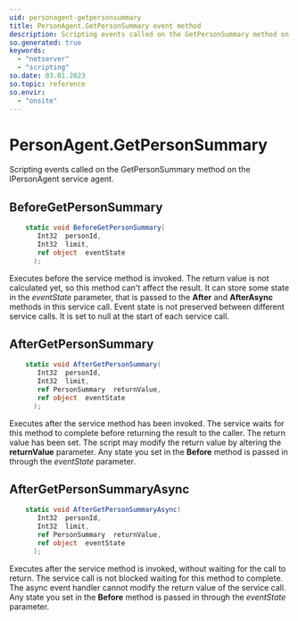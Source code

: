 ```yaml
---
uid: personagent-getpersonsummary
title: PersonAgent.GetPersonSummary event method
description: Scripting events called on the GetPersonSummary method on the PersonAgent service agent.
so.generated: true
keywords:
  - "netserver"
  - "scripting"
so.date: 03.01.2023
so.topic: reference
so.envir:
  - "onsite"
---
```

# PersonAgent.GetPersonSummary

Scripting events called on the <see cref='M:SuperOffice.CRM.Services.IPersonAgent.GetPersonSummary'>GetPersonSummary</see> method on the <see cref='IPersonAgent'>IPersonAgent</see>  service agent.

## BeforeGetPersonSummary
```cs
    static void BeforeGetPersonSummary(
       Int32  personId,
       Int32  limit,
       ref object  eventState
      );
```
Executes before the service method is invoked.
The return value is not calculated yet, so this method can't affect the result.
It can store some state in the *eventState* parameter, that is passed to the **After** and **AfterAsync** methods in this service call.
Event state is not preserved between different service calls. It is set to null at the start of each service call.
## AfterGetPersonSummary
```cs
    static void AfterGetPersonSummary(
       Int32  personId,
       Int32  limit,
       ref PersonSummary  returnValue,
       ref object  eventState
      );
```
Executes after the service method has been invoked. The service waits for this method to complete before returning the result to the caller.
The return value has been set. The script may modify the return value by altering the **returnValue** parameter.
Any state you set in the **Before** method is passed in through the *eventState* parameter.
## AfterGetPersonSummaryAsync
```cs
    static void AfterGetPersonSummaryAsync(
       Int32  personId,
       Int32  limit,
       ref PersonSummary  returnValue,
       ref object  eventState
      );
```
Executes after the service method is invoked, without waiting for the call to return.
The service call is not blocked waiting for this method to complete.
The async event handler cannot modify the return value of the service call.
Any state you set in the **Before** method is passed in through the *eventState* parameter.

